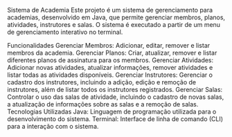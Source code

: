 Sistema de Academia
Este projeto é um sistema de gerenciamento para academias, desenvolvido em Java, que permite gerenciar membros, planos, atividades, instrutores e salas. O sistema é executado a partir de um menu de gerenciamento interativo no terminal.

Funcionalidades
Gerenciar Membros: Adicionar, editar, remover e listar membros da academia.
Gerenciar Planos: Criar, atualizar, remover e listar diferentes planos de assinatura para os membros.
Gerenciar Atividades: Adicionar novas atividades, atualizar informações, remover atividades e listar todas as atividades disponíveis.
Gerenciar Instrutores: Gerenciar o cadastro dos instrutores, incluindo a adição, edição e remoção de instrutores, além de listar todos os instrutores registrados.
Gerenciar Salas: Controlar o uso das salas de atividade, incluindo o cadastro de novas salas, a atualização de informações sobre as salas e a remoção de salas.
Tecnologias Utilizadas
Java: Linguagem de programação utilizada para o desenvolvimento do sistema.
Terminal: Interface de linha de comando (CLI) para a interação com o sistema.

